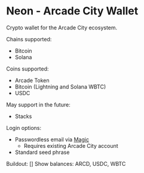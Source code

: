 # Neon - Arcade City Wallet

Crypto wallet for the Arcade City ecosystem.

Chains supported:

- Bitcoin
- Solana

Coins supported:

- Arcade Token
- Bitcoin (Lightning and Solana WBTC)
- USDC

May support in the future:

- Stacks

Login options:

- Passwordless email via [Magic](https://magic.link/)
  - Requires existing Arcade City account
- Standard seed phrase

Buildout:
[] Show balances: ARCD, USDC, WBTC
